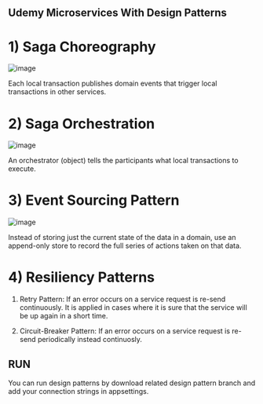 ## Udemy Microservices With Design Patterns

# 1) Saga Choreography

![image](https://user-images.githubusercontent.com/72551126/216779818-27d2ea77-9448-47f9-9551-116cbbda14f1.png)

Each local transaction publishes domain events that trigger local transactions in other services.

# 2) Saga Orchestration 

![image](https://user-images.githubusercontent.com/72551126/216779879-1ec6e4cd-3235-4334-9e59-826caf9e837c.png)

An orchestrator (object) tells the participants what local transactions to execute.

# 3) Event Sourcing Pattern

![image](https://user-images.githubusercontent.com/72551126/216779923-d9559097-11fe-4932-a50e-c3914d0f2438.png)

Instead of storing just the current state of the data in a domain, use an append-only store to record the full series of actions taken on that data.

# 4) Resiliency Patterns

1. Retry Pattern: If an error occurs on a service request is re-send continuously. It is applied in cases where it is sure that the service will be up again in a short time.

2. Circuit-Breaker Pattern: If an error occurs on a service request is re-send periodically instead continuosly. 

## RUN

You can run design patterns by download related design pattern branch and add your connection strings in appsettings. 
